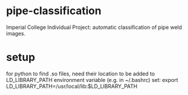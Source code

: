 pipe-classification
===================

Imperial College Individual Project: automatic classification of pipe weld images.



setup
=====

for python to find .so files, need their location to be added to LD_LIBRARY_PATH environment variable (e.g. in ~/.bashrc)
set:
export LD_LIBRARY_PATH=/usr/local/lib:$LD_LIBRARY_PATH
